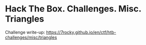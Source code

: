 # Hack The Box. Challenges. Misc. Triangles

Challenge write-up: https://7rocky.github.io/en/ctf/htb-challenges/misc/triangles
